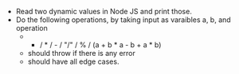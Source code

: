 - Read two dynamic values in Node JS and print those.
- Do the following operations, by taking input as varaibles a, b, and operation
    - + / * / - / "/" / % / (a + b * a - b + a * b)
    - should throw if there is any error
    - should have all edge cases.
  
